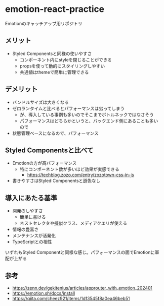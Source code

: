 # emotion-react-practice
Emotionのキャッチアップ用リポジトリ

## メリット
- Styled Componentsと同様の使いやすさ
	- コンポーネント内にstyleを閉じることができる
	- propsを使って動的にスタイリングしやすい
	- 共通値はthemeで簡単に管理できる

## デメリット
- バンドルサイズは大きくなる
- ゼロランタイムと比べるとパフォーマンスは劣ってしまう
	- が、導入している事例も多いのでそこまでボトルネックではなさそう
	- パフォーマンスはどちらかというと、バックエンド側にあることも多いので
- 状態管理ベースになるので、パフォーマンス

## Styled Componentsと比べて
- Emotionの方が高パフォーマンス
	- 特にコンポーネント数が多いほど効果が実感できる
		- https://techblog.zozo.com/entry/zozotown-css-in-js
- 書きやすさはStyled Componentsと遜色なし

## 導入にあたる基準
- 開発のしやすさ
	- 簡単に書ける
	- ネストセレクタや擬似クラス、メディアクエリが使える
- 情報の豊富さ
- メンテナンスが活発化
- TypeScriptとの相性

いずれもStyled Componentと同様な感じ。パフォーマンスの面でEmotionに軍配が上がる

## 参考
- https://zenn.dev/gekitenius/articles/approuter_with_emotion_202401
- https://emotion.sh/docs/install
- https://qiita.com/cheez921/items/1d13545f8a0ea46beb51
